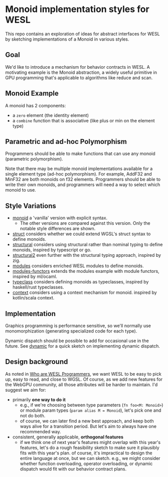 # Monoid implementation styles for WESL

This repo contains an exploration of ideas for abstract interfaces 
for WESL by sketching implementations of a Monoid in various styles.

## Goal
We'd like to introduce a mechanism for behavior
contracts in WESL. 
A motivating example is the Monoid abstraction,
a widely useful primitive in GPU programming that's applicable
to algorithms like reduce and scan.

## Monoid Example
A monoid has 2 components:
- a `zero` element (the identity element)
- a `combine` function that is associative (like plus or min on the element type)

## Parametric and ad-hoc Polymorphism
Programmers should be able to make functions 
that can use any monoid (parametric polymorphism). 

Note that there may be multiple monoid implementations 
available for a single element type (ad-hoc polymorphism).
For example, AddF32 and MinF32 are both monoids on f32 elements.
Programmers should be able to write their own monoids,
and programmers will need a way to select which monoid to use.

## Style Variations
- [monoid](./monoid.wesl) a 'vanilla' version with explicit syntax.
  - The other versions are compared against this version.
    Only the notable style differences are shown.
- [struct](./struct.wesl) considers whether we could extend WGSL's struct syntax to define monoids.
- [structural](./structural.wesl) considers using structural rather than nominal typing to define monoids, inspired by typescript or go.
- [structural2](./structural2.wesl) even further with the structural typing approach,
  inspired by zig.
- [modules](./modules.wesl) considers enriched WESL modules to define monoids.
- [modules-functors](./modules-functors.wesl) extends the modules example 
  with module functors, inspired by ml/ocaml.
- [typeclass](./typeclass.wesl) considers defining monoids as typeclasses,
  inspired by haskell/rust typeclasses.
- [context](./context.wesl) considers using a context mechanism for monoid.
  inspired by kotlin/scala context.

## Implementation
Graphics programming is performance sensitive, so we'll
normally use monomorphization (generating specialized code for each type). 

Dynamic dispatch should be possible to add for occasional
use in the future. 
See [dynamic](./Dynamic.md) for a quick sketch on implementing 
dynamic dispatch.

## Design background
As noted in [Who are WESL Programmers](https://wesl-lang.dev/spec/Designing#who-are-wesl-programmers), 
we want WESL to be easy to pick up, easy to read, and close to WGSL.
Of course, as we add new features for the WebGPU community, 
all those attributes will be harder to maintain. I'd suggest we aim for:
- primarily **one way to do it**
  - e.g., if we're choosing between type parameters (`fn foo<M: Monoid>`) 
    or module param types (`param alias M = Monoid`), let's pick one
    and not do both.
  - of course, we can later find a new best approach, 
    and keep both ways alive for a transition period. But let's
    aim to always have one recommended way.
- consistent, generally applicable, **orthogonal features**
  - if we think one of next year's features might overlap with this year's 
    features, let's do a rough feasibility sketch 
    to make sure it plausibly fits with this year's plan.
    of course, it's impractical to design the entire language at once, but 
    we can sketch.
    e.g., we might consider whether function overloading, 
    operator overloading, or dynamic dispatch would fit with our behavior
    contract plans.

